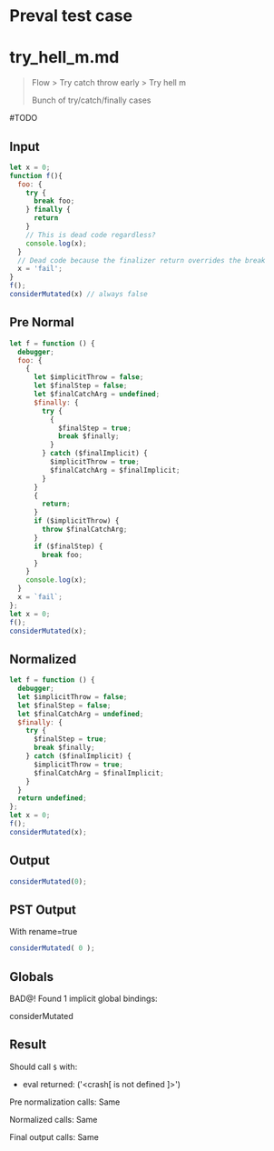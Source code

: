 # Preval test case

# try_hell_m.md

> Flow > Try catch throw early > Try hell m
>
> Bunch of try/catch/finally cases

#TODO

## Input

`````js filename=intro
let x = 0;
function f(){
  foo: {
    try {
      break foo;
    } finally {
      return
    }
    // This is dead code regardless?
    console.log(x);
  }
  // Dead code because the finalizer return overrides the break
  x = 'fail';
}
f();
considerMutated(x) // always false
`````

## Pre Normal

`````js filename=intro
let f = function () {
  debugger;
  foo: {
    {
      let $implicitThrow = false;
      let $finalStep = false;
      let $finalCatchArg = undefined;
      $finally: {
        try {
          {
            $finalStep = true;
            break $finally;
          }
        } catch ($finalImplicit) {
          $implicitThrow = true;
          $finalCatchArg = $finalImplicit;
        }
      }
      {
        return;
      }
      if ($implicitThrow) {
        throw $finalCatchArg;
      }
      if ($finalStep) {
        break foo;
      }
    }
    console.log(x);
  }
  x = `fail`;
};
let x = 0;
f();
considerMutated(x);
`````

## Normalized

`````js filename=intro
let f = function () {
  debugger;
  let $implicitThrow = false;
  let $finalStep = false;
  let $finalCatchArg = undefined;
  $finally: {
    try {
      $finalStep = true;
      break $finally;
    } catch ($finalImplicit) {
      $implicitThrow = true;
      $finalCatchArg = $finalImplicit;
    }
  }
  return undefined;
};
let x = 0;
f();
considerMutated(x);
`````

## Output

`````js filename=intro
considerMutated(0);
`````

## PST Output

With rename=true

`````js filename=intro
considerMutated( 0 );
`````

## Globals

BAD@! Found 1 implicit global bindings:

considerMutated

## Result

Should call `$` with:
 - eval returned: ('<crash[ <ref> is not defined ]>')

Pre normalization calls: Same

Normalized calls: Same

Final output calls: Same
